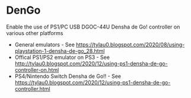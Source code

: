 # DenGo
Enable the use of PS1/PC USB DGOC-44U Densha de Go! controller on various other platforms
* General emulators - See https://tylau0.blogspot.com/2020/08/using-playstation-1-densha-de-go_28.html
* Offical PS1/PS2 emulator on PS3 - See http://tylau0.blogspot.com/2020/12/using-ps1-densha-de-go-controller-on.html
* PS4/Nintendo Switch Densha de Go!! - See https://tylau0.blogspot.com/2020/12/using-ps1-densha-de-go-controller.html
